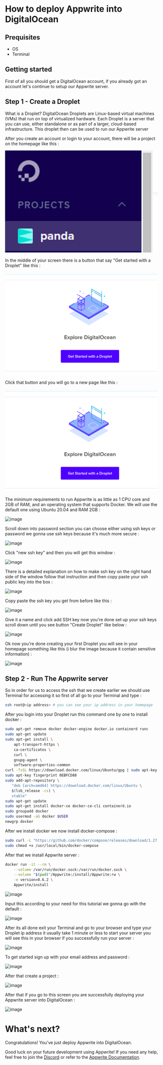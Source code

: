 # How to deploy Appwrite into DigitalOcean

## Prequisites

- OS 
- Terminal 

## Getting started

First of all you should get a DigitalOcean account, if you already got an account let's continue to setup our Appwrite server.

## Step 1 - Create a Droplet

What is a Droplet? DigitalOcean Droplets are Linux-based virtual machines (VMs) that run on top of virtualized hardware. Each Droplet is a server that you can use, either standalone or as part of a larger, cloud-based infrastructure.  This droplet then can be used to run our Appwrite server

After you create an account or login to your account, there will be a project on the homepage like this :

![name of the project](digitalocean-tutorial/1_project.png)

In the middle of your screen there is a button that say "Get started with a Droplet" like this :

![get started with a droplet button](digitalocean-tutorial/2_droplet.png)

Click that button and you will go to a new page like this :

![create a droplet page](digitalocean-tutorial/2_droplet.png)

The minimum requirements to run Appwrite is as little as 1 CPU core and 2GB of RAM, and an operating system that supports Docker. We will use the default one using Ubuntu 20.04 and RAM 2GB :

 ![image](https://imgur.com/download/4bqbGYg)
 
Scroll down into password section you can choose either using ssh keys or password we gonna use ssh keys because it's much more secure :

![image](https://imgur.com/download/IpDbMmJ)

Click "new ssh key" and then you will get this window :

![image](https://imgur.com/download/cUNWz5w)

There is a detailed explanation on how to make ssh key on the right hand side of the window follow that instruction and then copy paste
your ssh public key into the box :

![image](https://imgur.com/download/qbMltoP)

Copy paste the ssh key you get from before like this :

![image](https://imgur.com/download/Mpl0SfK)

Give it a name and click add SSH key now you're done set up your ssh keys scroll down until you see button "Create Droplet" like below :

![image](https://imgur.com/download/FWVwhGH)

Ok now you're done creating your first Droplet you will see in your homepage something like this (i blur the image because it contain sensitive information) :

![image](https://imgur.com/download/b9Sr9mz)

## Step 2 - Run The Appwrite server

So in order for us to access the ssh that we create earlier we should use Terminal for accessing it so first of all go to your Terminal and type :

```bash
ssh root@<ip address> # you can see your ip address in your homepage
```

After you login into your Droplet run this command one by one to install docker :

```bash
sudo apt-get remove docker docker-engine docker.io containerd runc
sudo apt-get update
sudo apt-get install \
    apt-transport-https \
    ca-certificates \
    curl \
    gnupg-agent \
    software-properties-common
curl -fsSL https://download.docker.com/linux/Ubuntu/gpg | sudo apt-key add -
sudo apt-key fingerprint 0EBFCD88
sudo add-apt-repository \
   "deb [arch=amd64] https://download.docker.com/linux/Ubuntu \
   $(lsb_release -cs) \
   stable"
sudo apt-get update
sudo apt-get install docker-ce docker-ce-cli containerd.io
sudo groupadd docker
sudo usermod -aG docker $USER
newgrp docker 
```

After we install docker we now install docker-compose :

```bash
sudo curl -L "https://github.com/docker/compose/releases/download/1.27.4/docker-compose-$(uname -s)-$(uname -m)" -o /usr/local/bin/docker-compose
sudo chmod +x /usr/local/bin/docker-compose
```

After that we install Appwrite server :

```bash
docker run -it --rm \
    --volume /var/run/docker.sock:/var/run/docker.sock \
    --volume "$(pwd)"/Appwrite:/install/Appwrite:rw \
    -e version=0.6.2 \
    Appwrite/install
```

![image](https://imgur.com/download/l7R5FZf)

Input this according to your need for this tutorial we gonna go with the default :

![image](https://imgur.com/download/ecCZ1O5)

After its all done exit your Terminal and go to your browser and type your Droplet ip address it usually take 1 minute or 
less to start your server you will see this in your browser if you successfully run your server :

![image](https://imgur.com/download/OTKn3p8)

To get started sign up with your email address and password :

![image](https://imgur.com//download/Wva5tOi)

After that create a project :

![image](https://imgur.com/download/6LKlQoP)

After that if you go to this screen you are successfully deploying your Appwrite server into DigitalOcean :

![image](https://imgur.com/download/gaoBGGg)

# What's next?
Congratulations! You've just deploy Appwrite into DigitalOcean.

Good luck on your future development using Appwrite! If you need any help, feel free to join the [Discord](https://Appwrite.io/discord) or refer to the [Appwrite Documentation](https://Appwrite.io/docs). 

